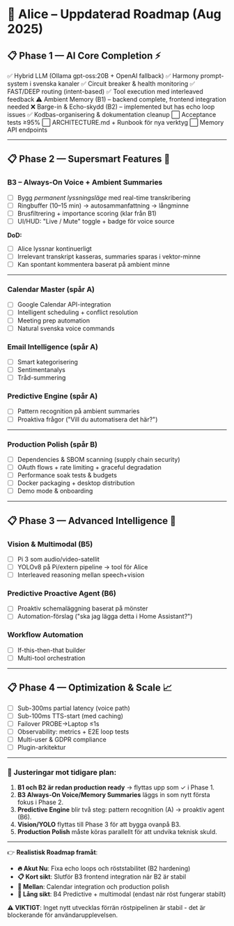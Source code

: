 # 🚀 Alice – Uppdaterad Roadmap (Aug 2025)

## 📋 **Phase 1 — AI Core Completion** ⚡

✅ Hybrid LLM (Ollama gpt-oss:20B + OpenAI fallback)
✅ Harmony prompt-system i svenska kanaler
✅ Circuit breaker & health monitoring
✅ FAST/DEEP routing (intent-based)
✅ Tool execution med interleaved feedback
⚠️ Ambient Memory (B1) – backend complete, frontend integration needed
❌ Barge-in & Echo-skydd (B2) – implemented but has echo loop issues
✅ Kodbas-organisering & dokumentation cleanup
⬜ Acceptance tests ≥95%
⬜ ARCHITECTURE.md + Runbook för nya verktyg
⬜ Memory API endpoints

---

## 📋 **Phase 2 — Supersmart Features** 🎯

### **B3 – Always-On Voice + Ambient Summaries**

- [ ] Bygg *permanent lyssningsläge* med real-time transkribering
- [ ] Ringbuffer (10–15 min) → autosammanfattning → långminne
- [ ] Brusfiltrering + importance scoring (klar från B1)
- [ ] UI/HUD: "Live / Mute" toggle + badge för voice source

**DoD:**
- [ ] Alice lyssnar kontinuerligt
- [ ] Irrelevant transkript kasseras, summaries sparas i vektor-minne
- [ ] Kan spontant kommentera baserat på ambient minne

---

### **Calendar Master (spår A)**

- [ ] Google Calendar API-integration
- [ ] Intelligent scheduling + conflict resolution
- [ ] Meeting prep automation
- [ ] Natural svenska voice commands

### **Email Intelligence (spår A)**

- [ ] Smart kategorisering
- [ ] Sentimentanalys
- [ ] Tråd-summering

### **Predictive Engine (spår A)**

- [ ] Pattern recognition på ambient summaries
- [ ] Proaktiva frågor ("Vill du automatisera det här?")

---

### **Production Polish (spår B)**

- [ ] Dependencies & SBOM scanning (supply chain security)
- [ ] OAuth flows + rate limiting + graceful degradation
- [ ] Performance soak tests & budgets
- [ ] Docker packaging + desktop distribution
- [ ] Demo mode & onboarding

---

## 📋 **Phase 3 — Advanced Intelligence** 🚀

### **Vision & Multimodal (B5)**

- [ ] Pi 3 som audio/video-satellit
- [ ] YOLOv8 på Pi/extern pipeline → tool för Alice
- [ ] Interleaved reasoning mellan speech+vision

### **Predictive Proactive Agent (B6)**

- [ ] Proaktiv schemaläggning baserat på mönster
- [ ] Automation-förslag ("ska jag lägga detta i Home Assistant?")

### **Workflow Automation**

- [ ] If-this-then-that builder
- [ ] Multi-tool orchestration

---

## 📋 **Phase 4 — Optimization & Scale** 📈

- [ ] Sub-300ms partial latency (voice path)
- [ ] Sub-100ms TTS-start (med caching)
- [ ] Failover PROBE→Laptop ≤1s
- [ ] Observability: metrics + E2E loop tests
- [ ] Multi-user & GDPR compliance
- [ ] Plugin-arkitektur

---

### 🎯 Justeringar mot tidigare plan:

1. **B1 och B2 är redan production ready** → flyttas upp som ✓ i Phase 1.
2. **B3 Always-On Voice/Memory Summaries** läggs in som nytt första fokus i Phase 2.
3. **Predictive Engine** blir två steg: pattern recognition (A) → proaktiv agent (B6).
4. **Vision/YOLO** flyttas till Phase 3 för att bygga ovanpå B3.
5. **Production Polish** måste köras parallellt för att undvika teknisk skuld.

---

👉 **Realistisk Roadmap framåt**:

* **🔥 Akut Nu**: Fixa echo loops och röststabilitet (B2 hardening)
* **📋 Kort sikt**: Slutför B3 frontend integration när B2 är stabil  
* **🎯 Mellan**: Calendar integration och production polish
* **🚀 Lång sikt**: B4 Predictive + multimodal (endast när röst fungerar stabilt)

**⚠️ VIKTIGT**: Inget nytt utvecklas förrän röstpipelinen är stabil - det är blockerande för användarupplevelsen.